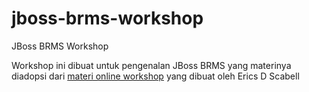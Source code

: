# jboss-brms-workshop
JBoss BRMS Workshop

Workshop ini dibuat untuk pengenalan JBoss BRMS yang materinya diadopsi dari [materi online workshop](http://www.schabell.org/2014/03/redhat-jboss-brms-online-workshop-coolstore-intro-lab1-2.html) yang dibuat oleh
Erics D Scabell
